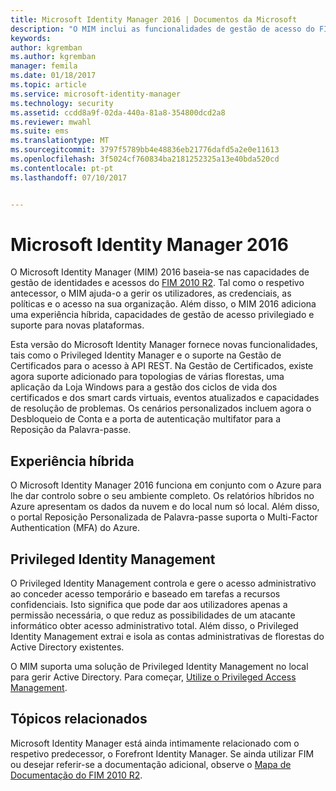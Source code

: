 ```yaml
---
title: Microsoft Identity Manager 2016 | Documentos da Microsoft
description: "O MIM inclui as funcionalidades de gestão de acesso do FIM 2010 e ajuda-o a gerir utilizadores, credenciais, políticas e acesso dentro da sua organização."
keywords: 
author: kgremban
ms.author: kgremban
manager: femila
ms.date: 01/18/2017
ms.topic: article
ms.service: microsoft-identity-manager
ms.technology: security
ms.assetid: ccdd8a9f-02da-440a-81a8-354800dcd2a8
ms.reviewer: mwahl
ms.suite: ems
ms.translationtype: MT
ms.sourcegitcommit: 3797f5789bb4e48836eb21776dafd5a2e0e11613
ms.openlocfilehash: 3f5024cf760834ba2181252325a13e40bda520cd
ms.contentlocale: pt-pt
ms.lasthandoff: 07/10/2017


---
```


# Microsoft Identity Manager 2016
<a id="microsoft-identity-manager-2016" class="xliff"></a>
O Microsoft Identity Manager (MIM) 2016 baseia-se nas capacidades de gestão de identidades e acessos do [FIM 2010 R2](https://technet.microsoft.com/library/jj133885.aspx). Tal como o respetivo antecessor, o MIM ajuda-o a gerir os utilizadores, as credenciais, as políticas e o acesso na sua organização.  Além disso, o MIM 2016 adiciona uma experiência híbrida, capacidades de gestão de acesso privilegiado e suporte para novas plataformas.

Esta versão do Microsoft Identity Manager fornece novas funcionalidades, tais como o Privileged Identity Manager e o suporte na Gestão de Certificados para o acesso à API REST. Na Gestão de Certificados, existe agora suporte adicionado para topologias de várias florestas, uma aplicação da Loja Windows para a gestão dos ciclos de vida dos certificados e dos smart cards virtuais, eventos atualizados e capacidades de resolução de problemas. Os cenários personalizados incluem agora o Desbloqueio de Conta e a porta de autenticação multifator para a Reposição da Palavra-passe.

## Experiência híbrida
<a id="hybrid-experience" class="xliff"></a>
O Microsoft Identity Manager 2016 funciona em conjunto com o Azure para lhe dar controlo sobre o seu ambiente completo. Os relatórios híbridos no Azure apresentam os dados da nuvem e do local num só local. Além disso, o portal Reposição Personalizada de Palavra-passe suporta o Multi-Factor Authentication (MFA) do Azure.

## Privileged Identity Management
<a id="privileged-identity-management" class="xliff"></a>
O Privileged Identity Management controla e gere o acesso administrativo ao conceder acesso temporário e baseado em tarefas a recursos confidenciais. Isto significa que pode dar aos utilizadores apenas a permissão necessária, o que reduz as possibilidades de um atacante informático obter acesso administrativo total. Além disso, o Privileged Identity Management extrai e isola as contas administrativas de florestas do Active Directory existentes.

O MIM suporta uma solução de Privileged Identity Management no local para gerir Active Directory. Para começar, [Utilize o Privileged Access Management](./pam/privileged-identity-management-for-active-directory-domain-services.md).

## Tópicos relacionados
<a id="related-topics" class="xliff"></a>
Microsoft Identity Manager está ainda intimamente relacionado com o respetivo predecessor, o Forefront Identity Manager. Se ainda utilizar FIM ou desejar referir-se a documentação adicional, observe o [Mapa de Documentação do FIM 2010 R2](https://technet.microsoft.com/library/jj133885.aspx).

